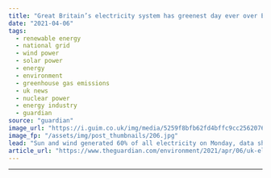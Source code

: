 ```yaml
---
title: "Great Britain’s electricity system has greenest day ever over Easter"
date: "2021-04-06"
tags: 
  - renewable energy
  - national grid
  - wind power
  - solar power
  - energy
  - environment
  - greenhouse gas emissions
  - uk news
  - nuclear power
  - energy industry
  - guardian
source: "guardian"
image_url: "https://i.guim.co.uk/img/media/5259f8bfb62fd4bffc9cc2562076b585e079b0ae/0_192_5760_3456/master/5760.jpg?width=460&quality=85&auto=format&fit=max&s=d38ca8425192f7274c2e4dbc9944f144"
image_fp: "/assets/img/post_thumbnails/206.jpg"
lead: "Sun and wind generated 60% of all electricity on Monday, data showsGreat Britain’s electricity system recorded its greenest ever day over the Easter bank holiday as sunshine and windy weather led to a surge in renewable energy.The power plants genera..."
article_url: "https://www.theguardian.com/environment/2021/apr/06/uk-electricity-system-has-greenest-day-ever-over-easter"
---
```


---
